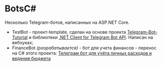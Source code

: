 # BotsC#
Несколько Telegram-ботов, написанных на ASP.NET Core.
* TestBot - проект-template, сделан на основе проекта [Telegram-Bot-Tutorial](https://github.com/extremecodetv/Telegram-Bot-Tutorial) и библиотеки [.NET Client for Telegram Bot API](https://github.com/TelegramBots/Telegram.Bot). Написан на вебхуках;
* FinanceBot *(разрабатывается)* - бот для учета финансов - перенос на C# этого проекта: [Телеграм бот для учёта личных расходов и ведения бюджета](https://github.com/alexey-goloburdin/telegram-finance-bot)
